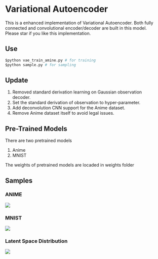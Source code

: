 Variational Autoencoder
===
This is a enhanced implementation of Variational Autoencoder.
Both fully connected and convolutional encoder/decoder are built in this model.
Please star if you like this implementation.

## Use
```python
$python vae_train_amine.py # for training
$python sample.py # for sampling
```

## Update
1. Removed standard derivation learning on Gaussian observation decoder.
2. Set the standard derivation of observation to hyper-parameter.
3. Add deconvolution CNN support for the Anime dataset.
4. Remove Anime dataset itself to avoid legal issues.

## Pre-Trained Models
There are two pretrained models
1. Anime
2. MNIST

The weights of pretrained models are locaded in weights folder

## Samples

### ANIME
![](https://github.com/wuga214/Variational-Auto-Encoder/blob/master/figs/train/grid/anime_samples.png)

### MNIST
![](https://github.com/wuga214/Variational-Auto-Encoder/blob/master/figs/train/grid/mnist_samples.png)


### Latent Space Distribution
![](https://github.com/wuga214/Variational-Auto-Encoder/blob/master/figs/train/scatter/latent.png)
